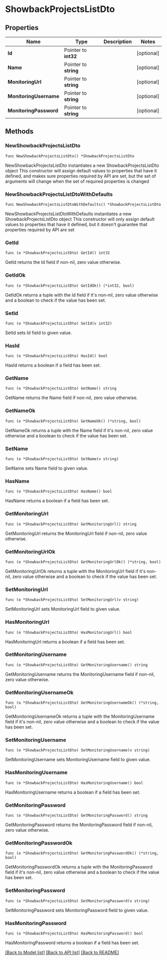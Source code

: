 # ShowbackProjectsListDto

## Properties

Name | Type | Description | Notes
------------ | ------------- | ------------- | -------------
**Id** | Pointer to **int32** |  | [optional] 
**Name** | Pointer to **string** |  | [optional] 
**MonitoringUrl** | Pointer to **string** |  | [optional] 
**MonitoringUsername** | Pointer to **string** |  | [optional] 
**MonitoringPassword** | Pointer to **string** |  | [optional] 

## Methods

### NewShowbackProjectsListDto

`func NewShowbackProjectsListDto() *ShowbackProjectsListDto`

NewShowbackProjectsListDto instantiates a new ShowbackProjectsListDto object
This constructor will assign default values to properties that have it defined,
and makes sure properties required by API are set, but the set of arguments
will change when the set of required properties is changed

### NewShowbackProjectsListDtoWithDefaults

`func NewShowbackProjectsListDtoWithDefaults() *ShowbackProjectsListDto`

NewShowbackProjectsListDtoWithDefaults instantiates a new ShowbackProjectsListDto object
This constructor will only assign default values to properties that have it defined,
but it doesn't guarantee that properties required by API are set

### GetId

`func (o *ShowbackProjectsListDto) GetId() int32`

GetId returns the Id field if non-nil, zero value otherwise.

### GetIdOk

`func (o *ShowbackProjectsListDto) GetIdOk() (*int32, bool)`

GetIdOk returns a tuple with the Id field if it's non-nil, zero value otherwise
and a boolean to check if the value has been set.

### SetId

`func (o *ShowbackProjectsListDto) SetId(v int32)`

SetId sets Id field to given value.

### HasId

`func (o *ShowbackProjectsListDto) HasId() bool`

HasId returns a boolean if a field has been set.

### GetName

`func (o *ShowbackProjectsListDto) GetName() string`

GetName returns the Name field if non-nil, zero value otherwise.

### GetNameOk

`func (o *ShowbackProjectsListDto) GetNameOk() (*string, bool)`

GetNameOk returns a tuple with the Name field if it's non-nil, zero value otherwise
and a boolean to check if the value has been set.

### SetName

`func (o *ShowbackProjectsListDto) SetName(v string)`

SetName sets Name field to given value.

### HasName

`func (o *ShowbackProjectsListDto) HasName() bool`

HasName returns a boolean if a field has been set.

### GetMonitoringUrl

`func (o *ShowbackProjectsListDto) GetMonitoringUrl() string`

GetMonitoringUrl returns the MonitoringUrl field if non-nil, zero value otherwise.

### GetMonitoringUrlOk

`func (o *ShowbackProjectsListDto) GetMonitoringUrlOk() (*string, bool)`

GetMonitoringUrlOk returns a tuple with the MonitoringUrl field if it's non-nil, zero value otherwise
and a boolean to check if the value has been set.

### SetMonitoringUrl

`func (o *ShowbackProjectsListDto) SetMonitoringUrl(v string)`

SetMonitoringUrl sets MonitoringUrl field to given value.

### HasMonitoringUrl

`func (o *ShowbackProjectsListDto) HasMonitoringUrl() bool`

HasMonitoringUrl returns a boolean if a field has been set.

### GetMonitoringUsername

`func (o *ShowbackProjectsListDto) GetMonitoringUsername() string`

GetMonitoringUsername returns the MonitoringUsername field if non-nil, zero value otherwise.

### GetMonitoringUsernameOk

`func (o *ShowbackProjectsListDto) GetMonitoringUsernameOk() (*string, bool)`

GetMonitoringUsernameOk returns a tuple with the MonitoringUsername field if it's non-nil, zero value otherwise
and a boolean to check if the value has been set.

### SetMonitoringUsername

`func (o *ShowbackProjectsListDto) SetMonitoringUsername(v string)`

SetMonitoringUsername sets MonitoringUsername field to given value.

### HasMonitoringUsername

`func (o *ShowbackProjectsListDto) HasMonitoringUsername() bool`

HasMonitoringUsername returns a boolean if a field has been set.

### GetMonitoringPassword

`func (o *ShowbackProjectsListDto) GetMonitoringPassword() string`

GetMonitoringPassword returns the MonitoringPassword field if non-nil, zero value otherwise.

### GetMonitoringPasswordOk

`func (o *ShowbackProjectsListDto) GetMonitoringPasswordOk() (*string, bool)`

GetMonitoringPasswordOk returns a tuple with the MonitoringPassword field if it's non-nil, zero value otherwise
and a boolean to check if the value has been set.

### SetMonitoringPassword

`func (o *ShowbackProjectsListDto) SetMonitoringPassword(v string)`

SetMonitoringPassword sets MonitoringPassword field to given value.

### HasMonitoringPassword

`func (o *ShowbackProjectsListDto) HasMonitoringPassword() bool`

HasMonitoringPassword returns a boolean if a field has been set.


[[Back to Model list]](../README.md#documentation-for-models) [[Back to API list]](../README.md#documentation-for-api-endpoints) [[Back to README]](../README.md)


